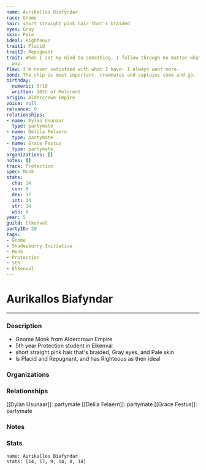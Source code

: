 ```yaml
---
name: Aurikallos Biafyndar
race: Gnome
hair: short straight pink hair that's braided
eyes: Gray
skin: Pale
ideal: Righteous
trait1: Placid
trait2: Repugnant
trait: When I set my mind to something, I follow through no matter what gets in my
  way.
flaw: I'm never satisfied with what I have- I always want more.
bond: The ship is most important- crewmates and captains come and go.
birthday:
  numeric: 3/10
  written: 10th of Melorent
origin: Aldercrown Empire
voice: null
relvance: 0
relationships:
- name: Dylan Usunaar
  type: partymate
- name: Delila Felaern
  type: partymate
- name: Grace Festus
  type: partymate
organizations: []
notes: []
track: Protection
spec: Monk
stats:
  cha: 14
  con: 9
  dex: 17
  int: 14
  str: 14
  wis: 8
year: 5
guild: Elkenval
partyID: 20
tags:
- Gnome
- Shadesburry Initiative
- Monk
- Protection
- 5th
- Elkenval
---
```

# Aurikallos Biafyndar
---
### Description
- Gnome Monk from Aldercrown Empire
- 5th year Protection student in Elkenval
- short straight pink hair that's braided, Gray eyes, and Pale skin
- Is Placid and Repugnant, and has Righteous as their ideal

### Organizations

### Relationships
[[Dylan Usunaar]]: partymate
[[Delila Felaern]]: partymate
[[Grace Festus]]: partymate

### Notes

### Stats
```statblock
name: Aurikallos Biafyndar
stats: [14, 17, 9, 14, 8, 14]
```